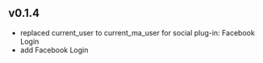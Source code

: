 ## v0.1.4

* replaced current_user to current_ma_user for social plug-in: Facebook Login
* add Facebook Login
